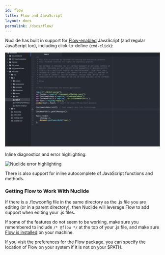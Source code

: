 ```yaml
---
id: flow
title: Flow and JavaScript
layout: docs
permalink: /docs/flow/
---
```


Nuclide has built in support for [Flow-enabled](http://flowtype.org) JavaScript (and regular JavaScript too), including
click-to-define (`cmd-click`):

![Nuclide click to define](/static/images/docs/FlowClickDefine.gif)

Inline diagnostics and error highlighting:

![Nuclide error highlighting](/static/images/docs/FlowInlineError.gif)

There is also support for inline autocomplete of JavaScript functions and methods.

### Getting Flow to Work With Nuclide

If there is a .flowconfig file in the same directory as the .js file you are editing (or in a
parent directory), then Nuclide will leverage Flow to add support when editing your .js files.

If some of the features do not seem to be working, make sure you remembered to include
`/* @flow */` at the top of your .js file, and make sure [Flow is installed](http://flowtype.org)
on your machine.

If you visit the preferences for the Flow package, you can specify the location of Flow on your
system if it is not on your $PATH.
